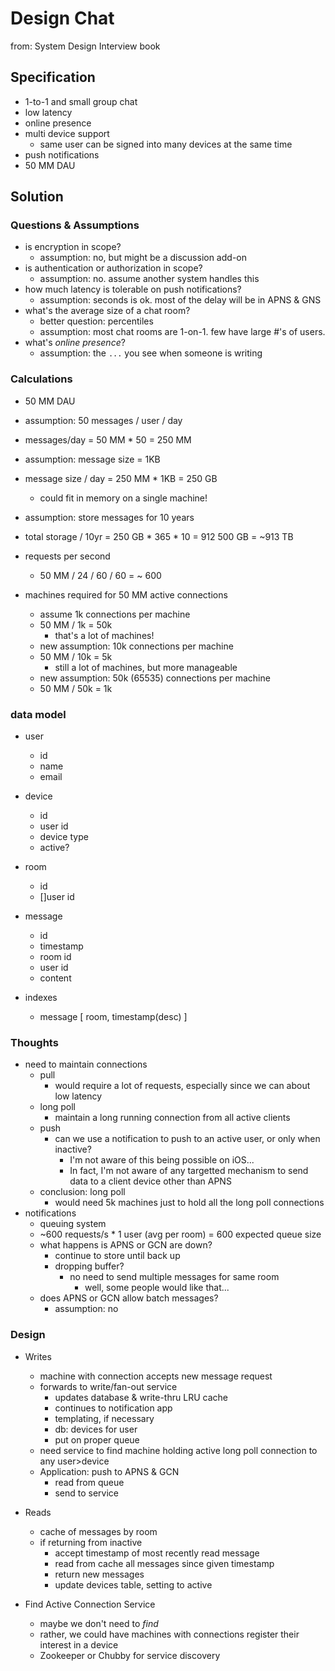 # Design Chat

from: System Design Interview book

## Specification

+ 1-to-1 and small group chat
+ low latency
+ online presence
+ multi device support
  + same user can be signed into many devices at the same time
+ push notifications
+ 50 MM DAU


## Solution

### Questions & Assumptions

+ is encryption in scope?
  + assumption: no, but might be a discussion add-on
+ is authentication or authorization in scope?
  + assumption: no. assume another system handles this
+ how much latency is tolerable on push notifications?
  + assumption: seconds is ok. most of the delay will be in APNS & GNS
+ what's the average size of a chat room?
  + better question: percentiles
  + assumption: most chat rooms are 1-on-1. few have large #'s of users.
+ what's _online presence_?
  + assumption: the `...` you see when someone is writing
  

### Calculations

+ 50 MM DAU
+ assumption: 50 messages / user / day 
+ messages/day = 50 MM * 50 = 250 MM
+ assumption: message size = 1KB
+ message size / day = 250 MM * 1KB = 250 GB
  + could fit in memory on a single machine!
+ assumption: store messages for 10 years
+ total storage / 10yr = 250 GB * 365 * 10 = 912 500 GB = ~913 TB

+ requests per second
  + 50 MM / 24 / 60 / 60 = ~ 600
+ machines required for 50 MM active connections
  + assume 1k connections per machine
  + 50 MM / 1k = 50k
    + that's a lot of machines!
  + new assumption: 10k connections per machine
  + 50 MM / 10k = 5k
    + still a lot of machines, but more manageable
  + new assumption: 50k (65535) connections per machine
  + 50 MM / 50k = 1k



### data model

+ user
  + id
  + name
  + email

+ device
  + id
  + user id
  + device type
  + active?

+ room
  + id
  + []user id

+ message
  + id
  + timestamp
  + room id
  + user id
  + content
  
+ indexes
  + message [ room, timestamp(desc) ]
  


### Thoughts

+ need to maintain connections
  + pull
    + would require a lot of requests, especially since we can about low latency
  + long poll
    + maintain a long running connection from all active clients
  + push
    + can we use a notification to push to an active user, or only when inactive?
      + I'm not aware of this being possible on iOS...
      + In fact, I'm not aware of any targetted mechanism to send data
        to a client device other than APNS
  + conclusion: long poll
    + would need 5k machines just to hold all the long poll connections
+ notifications
  + queuing system
  + ~600 requests/s * 1 user (avg per room) = 600 expected queue size
  + what happens is APNS or GCN are down?
    + continue to store until back up
    + dropping buffer?
      + no need to send multiple messages for same room
        + well, some people would like that...
  + does APNS or GCN allow batch messages?
    + assumption: no


### Design

+ Writes
  + machine with connection accepts new message request
  + forwards to write/fan-out service
    + updates database & write-thru LRU cache
    + continues to notification app
    + templating, if necessary
    + db: devices for user
    + put on proper queue
  + need service to find machine holding active long poll connection
    to any user>device
  + Application: push to APNS & GCN
    + read from queue
    + send to service
    
+ Reads
  + cache of messages by room
  + if returning from inactive
    + accept timestamp of most recently read message
    + read from cache all messages since given timestamp
    + return new messages
    + update devices table, setting to active
    
+ Find Active Connection Service
  + maybe we don't need to _find_
   + rather, we could have machines with connections register their
     interest in a device
  + Zookeeper or Chubby for service discovery
